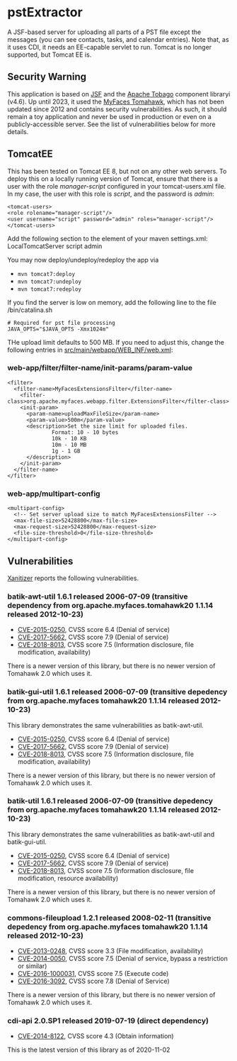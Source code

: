 # pstExtractor

A JSF-based server for uploading all parts of a PST file except the messages (you can see contacts, tasks, and calendar entries). Note that, as it uses CDI, it needs an EE-capable servlet to run. Tomcat is no longer supported, but Tomcat EE is.

## Security Warning
This application is based on [JSF](https://en.wikipedia.org/wiki/Jakarta_Server_Faces) and the [Apache Tobago](https://myfaces.apache.org/#/tobago) component libraryi (v4.6). Up until 2023, it used the [MyFaces Tomahawk](https://svn.apache.org/repos/asf/myfaces/site/publish/tomahawk/index.html), which has not been updated since 2012 and contains security vulnerabilities.
As such, it should remain a toy application and never be used in production or even on a publicly-accessible server. See the list of vulnerabilities below for more details.

## TomcatEE
This has been tested on Tomcat EE 8, but not on any other web servers. To deploy this on a locally running version of Tomcat, ensure that there is a user with the role _manager-script_ configured in your tomcat-users.xml file. In my case, the user with this role is _script_, and the password is _admin_:

    <tomcat-users>
	<role rolename="manager-script"/>
	<user username="script" password="admin" roles="manager-script"/>
    </tomcat-users>

Add the following section to the <servers> element of your maven settings.xml:
    <!-- Local Tomcat server -->
    <server>
      <id>LocalTomcatServer</id>
      <username>script</username>
      <password>admin</password>
    </server>

You may now deploy/undeploy/redeploy the app via
- `mvn tomcat7:deploy`
- `mvn tomcat7:undeploy`
- `mvn tomcat7:redeploy`

If you find the server is low on memory, add the following line to the file <tomcat-home>/bin/catalina.sh

    # Required for pst file processing
    JAVA_OPTS="$JAVA_OPTS -Xmx1024m"

THe upload limit defaults to 500 MB. If you need to adjust this, change the following entries in [src/main/webapp/WEB_INF/web.xml](src/main/webapp/WEB_INF/web.xml):

### web-app/filter/filter-name/init-params/param-value
    <filter>
      <filter-name>MyFacesExtensionsFilter</filter-name>
        <filter-class>org.apache.myfaces.webapp.filter.ExtensionsFilter</filter-class>
        <init-param>
          <param-name>uploadMaxFileSize</param-name>
          <param-value>500m</param-value>
          <description>Set the size limit for uploaded files.
                  Format: 10 - 10 bytes
                  10k - 10 KB
                  10m - 10 MB
                  1g - 1 GB
          </description>
        </init-param>
      </filter-name>
    </filter>

### web-app/multipart-config
    <multipart-config>
      <!-- Set server upload size to match MyFacesExtensionsFilter -->
      <max-file-size>52428800</max-file-size>
      <max-request-size>52428800</max-request-size>
      <file-size-threshold>0</file-size-threshold>
    </multipart-config>

## Vulnerabilities
[Xanitizer](https://www.rigs-it.com/xanitizer/) reports the following vulnerabilities.

### batik-awt-util 1.6.1 released 2006-07-09 (transitive dependency from org.apache.myfaces.tomahawk20 1.1.14 released 2012-10-23)
*   [CVE-2015-0250](https://www.cvedetails.com/cve/CVE-2015-0250/), CVSS score 6.4 (Denial of service)
*   [CVE-2017-5662](https://www.cvedetails.com/cve/CVE-2017-5662/), CVSS score 7.9 (Denial of service)
*   [CVE-2018-8013](https://www.cvedetails.com/cve/CVE-2018-8013/), CVSS score 7.5 (Information disclosure, file modification, availability)

There is a newer version of this library, but there is no newer version of Tomahawk 2.0 which uses it.

### batik-gui-util 1.6.1 released 2006-07-09 (transitive depedency from org.apache.myfaces tomahawk20 1.1.14 released 2012-10-23) 

This library demonstrates the same vulnerabilities as batik-awt-util.
*   [CVE-2015-0250](https://www.cvedetails.com/cve/CVE-2015-0250/), CVSS score 6.4 (Denial of service)
*   [CVE-2017-5662](https://www.cvedetails.com/cve/CVE-2017-5662/), CVSS score 7.9 (Denial of service)
*   [CVE-2018-8013](https://www.cvedetails.com/cve/CVE-2018-8013/), CVSS score 7.5 (Information disclosure, file modification, availability)

There is a newer version of this library, but there is no newer version of Tomahawk 2.0 which uses it.

### batik-util 1.6.1 released 2006-07-09 (transitive depedency from org.apache.myfaces tomahawk20 1.1.14 released 2012-10-23) 

This library demonstrates the same vulnerabilities as batik-awt-util and batik-gui-util.
*   [CVE-2015-0250](https://www.cvedetails.com/cve/CVE-2015-0250/), CVSS score 6.4 (Denial of service)
*   [CVE-2017-5662](https://www.cvedetails.com/cve/CVE-2017-5662/), CVSS score 7.9 (Denial of service)
*   [CVE-2018-8013](https://www.cvedetails.com/cve/CVE-2018-8013/), CVSS score 7.5 (Information disclosure, file modification, resource availability)

There is a newer version of this library, but there is no newer version of Tomahawk 2.0 which uses it.

### commons-fileupload 1.2.1 released 2008-02-11 (transitive depedency from org.apache.myfaces tomahawk20 1.1.14 released 2012-10-23) 
*   [CVE-2013-0248](https://www.cvedetails.com/cve/CVE-2013-0248/), CVSS score 3.3 (File modification, availability)
*   [CVE-2014-0050](https://www.cvedetails.com/cve/CVE-2014-0050/), CVSS score 7.5 (Denial of service, bypass a restriction or similar)
*   [CVE-2016-1000031](https://www.cvedetails.com/cve/CVE-2016-1000031/), CVSS score 7.5 (Execute code)
*   [CVE-2016-3092](https://www.cvedetails.com/cve/CVE-2016-3092/), CVSS score 7.8 (Denial of Service)

There is a newer version of this library, but there is no newer version of Tomahawk 2.0 which uses it.

### cdi-api 2.0.SP1 released 2019-07-19 (direct dependency)
*   [CVE-2014-8122](https://www.cvedetails.com/cve/CVE-2014-8122/), CVSS score 4.3 (Obtain information)

This is the latest version of this library as of 2020-11-02
